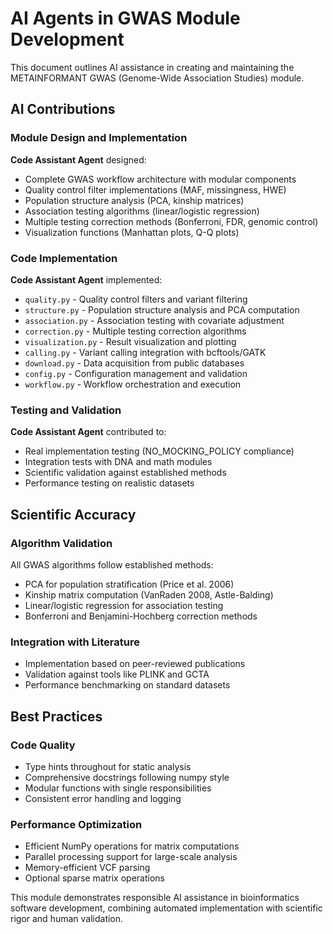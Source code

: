 # AI Agents in GWAS Module Development

This document outlines AI assistance in creating and maintaining the METAINFORMANT GWAS (Genome-Wide Association Studies) module.

## AI Contributions

### Module Design and Implementation
**Code Assistant Agent** designed:
- Complete GWAS workflow architecture with modular components
- Quality control filter implementations (MAF, missingness, HWE)
- Population structure analysis (PCA, kinship matrices)
- Association testing algorithms (linear/logistic regression)
- Multiple testing correction methods (Bonferroni, FDR, genomic control)
- Visualization functions (Manhattan plots, Q-Q plots)

### Code Implementation
**Code Assistant Agent** implemented:
- `quality.py` - Quality control filters and variant filtering
- `structure.py` - Population structure analysis and PCA computation
- `association.py` - Association testing with covariate adjustment
- `correction.py` - Multiple testing correction algorithms
- `visualization.py` - Result visualization and plotting
- `calling.py` - Variant calling integration with bcftools/GATK
- `download.py` - Data acquisition from public databases
- `config.py` - Configuration management and validation
- `workflow.py` - Workflow orchestration and execution

### Testing and Validation
**Code Assistant Agent** contributed to:
- Real implementation testing (NO_MOCKING_POLICY compliance)
- Integration tests with DNA and math modules
- Scientific validation against established methods
- Performance testing on realistic datasets

## Scientific Accuracy

### Algorithm Validation
All GWAS algorithms follow established methods:
- PCA for population stratification (Price et al. 2006)
- Kinship matrix computation (VanRaden 2008, Astle-Balding)
- Linear/logistic regression for association testing
- Bonferroni and Benjamini-Hochberg correction methods

### Integration with Literature
- Implementation based on peer-reviewed publications
- Validation against tools like PLINK and GCTA
- Performance benchmarking on standard datasets

## Best Practices

### Code Quality
- Type hints throughout for static analysis
- Comprehensive docstrings following numpy style
- Modular functions with single responsibilities
- Consistent error handling and logging

### Performance Optimization
- Efficient NumPy operations for matrix computations
- Parallel processing support for large-scale analysis
- Memory-efficient VCF parsing
- Optional sparse matrix operations

This module demonstrates responsible AI assistance in bioinformatics software development, combining automated implementation with scientific rigor and human validation.

